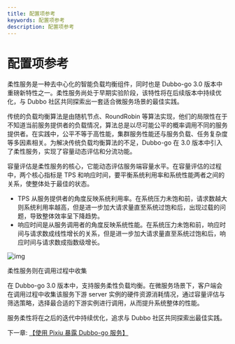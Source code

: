 ```yaml
---
title: 配置项参考
keywords: 配置项参考
description: 配置项参考
---
```


# 配置项参考

柔性服务是一种去中心化的智能负载均衡组件，同时也是 Dubbo-go 3.0 版本中重磅新特性之一。柔性服务尚处于早期实验阶段，该特性将在后续版本中持续优化，与 Dubbo 社区共同探索出一套适合微服务场景的最佳实践。

传统的负载均衡算法是由随机节点、RoundRobin 等算法实现，他们的局限性在于不知道当前服务提供者的负载情况，算法总是以尽可能公平的概率调用不同的服务提供者。在实践中，公平不等于高性能，集群服务性能还与服务负载、任务复杂度等多因素相关。为解决传统负载均衡算法的不足，Dubbo-go 在 3.0 版本中引入了柔性服务，实现了容量动态评估和分流功能。

容量评估是柔性服务的核心，它能动态评估服务端容量水平。在容量评估的过程中，两个核心指标是 TPS 和响应时间，要平衡系统利用率和系统性能两者之间的关系，使整体处于最佳的状态。

- TPS 从服务提供者的角度反映系统利用率。在系统压力未饱和前，请求数越大则系统利用率越高，但是进一步加大请求量直至系统过饱和后，出现过载的问题，导致整体效率呈下降趋势。
- 响应时间是从服务调用者的角度反映系统性能。在系统压力未饱和前，响应时间与请求数成线性增长的关系，但是进一步加大请求量直至系统过饱和后，响应时间与请求数成指数级增长。

![img](https://dubbogo.github.io/img/adaptive.png)


柔性服务则在调用过程中收集

在 Dubbo-go 3.0 版本中，支持服务柔性负载均衡。在微服务场景下，客户端会在调用过程中收集该服务下游 server 实例的硬件资源消耗情况，通过容量评估与筛选策略，选择最合适的下游实例进行调用，从而提升系统整体的性能。

服务柔性将在之后的迭代中持续优化，追求与 Dubbo 社区共同探索出最佳实践。


下一章: [【使用 Pixiu 暴露 Dubbo-go 服务】](./pixiu-nacos-triple.html)